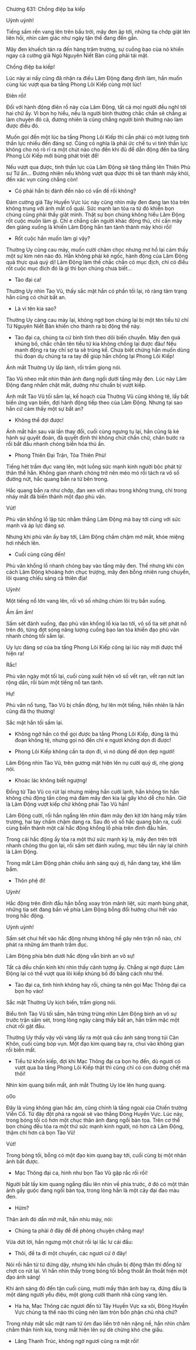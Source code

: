 




Chương 631: Chồng điệp ba kiếp


Uỳnh uỳnh!

Tiếng sấm rền vang lên trên bầu trời, mây đen ập tới, những tia chớp giật lên liên hồi, nhìn cảm giác như ngày tận thế đang đến gần.

Mây đen khuếch tán ra đến hàng trăm trượng, sự cuồng bạo của nó khiến ngay cả cường giả Ngũ Nguyên Niết Bàn cũng phải tái mặt.

Chồng điệp ba kiếp!

Lúc này ai nấy cũng đã nhận ra điều Lâm Động đang định làm, hắn muốn cùng lúc vượt qua ba tầng Phong Lôi Kiếp cùng một lúc!

Điên rồi!

Đối với hành động điên rồ này của Lâm Động, tất cả mọi người đều nghĩ tới hai chữ ấy. Vì bọn họ hiểu, nếu là người bình thường chắc chắn sẽ chẳng ai làm chuyện đó cả, đương nhiên là cũng chẳng người bình thường nào làm được điều đó.

Muốn gọi đến một lúc ba tầng Phong Lôi Kiếp thì cần phải có một lượng tinh thần lực nhiều đến đáng sợ. Cũng có nghĩa là phải ức chế tu vi tinh thần lực không cho nó rò rỉ ra một chút nào cho đến khi đủ để dẫn động đến ba tầng Phong Lôi Kiếp mới bùng phát triệt để!

Nếu vượt qua được, tinh thần lực của Lâm Động sẽ tăng thẳng lên Thiên Phù sư Tứ ấn… Đương nhiên nếu không vượt qua được thì sẽ tan thành mây khói, đến xác vụn cũng chẳng còn!

- Có phải hắn bị đánh đến não có vấn đề rồi không?

Đám cường giả Tây Huyền Vực lúc này cũng nhìn mây đen đang lan tỏa trên không trung với ánh mắt cổ quái. Sức mạnh lan tỏa ra từ đó khiến bọn chúng cũng phải thấy giật mình. Thật sự bọn chúng không hiểu Lâm Động rốt cuộc muốn làm gì. Chỉ e chẳng cần người khác động thủ, chỉ cần mây đen giáng xuống là khiến Lâm Động hắn tan tành thành mây khói rồi!

- Rốt cuộc hắn muốn làm gì vậy?

Thường Uy cũng cau mày, muốn cười châm chọc nhưng mơ hồ lại cảm thấy một sự kìm nén nào đó. Hắn không phải kẻ ngốc, hành động của Lâm Động quả thực quá quỷ dị! Lâm Động làm thế chắc chắn có mục địch, chỉ có điều rốt cuộc mục đích đó là gì thì bọn chúng chưa biết…

- Tào đại ca!

Thường Uy nhìn Tào Vũ, thấy sắc mặt hắn có phần tối lại, rõ ràng tâm trạng hắn cũng có chút bất an.

- Là vì tên kia sao?

Thường Uy càng cau mày lại, không ngờ bọn chúng lại bị một tên tiểu tử chỉ Tứ Nguyên Niết Bàn khiến cho thành ra bị động thế này.

- Tào đại ca, chúng ta cứ bình tĩnh theo dõi biến chuyển. Mây đen quá khủng bố, chắc chắn tên tiểu tử kia không chống lại được đâu! Nếu manh động ra tay chỉ sợ ta sẽ trúng kế. Chưa biết chừng hắn muốn dùng thủ đoạn dụ chúng ta ra tay để giúp hắn chống lại Phong Lôi Kiếp!

Ánh mắt Thường Uy lấp lánh, rồi trầm giọng nói.

Tào Vũ nheo mắt nhìn thân ảnh đang ngồi dưới tầng mây đen. Lúc này Lâm Động đang nhắm chặt mắt, dường như chuẩn bị vượt kiếp.

Ánh mắt Tào Vũ tối sầm lại, kế hoạch của Thường Vũ cũng không tệ, lấy bất biến ứng vạn biến, đợi hành động tiếp theo của Lâm Động. Nhưng tại sao hắn cứ cảm thấy một sự bất an?

- Không thể đợi được!

Ánh mắt hắn sau vài lần thay đổi, cuối cùng ngưng tụ lại, hắn cũng là kẻ hành sự quyết đoán, đã quyết định thì không chút chần chừ, chân bước ra rồi bắt đầu nhanh chóng biến hóa thủ ấn.

- Phong Thiên Đại Trận, Tỏa Thiên Phù!

Tiếng hét trầm đục vang lên, một luồng sức mạnh kinh người bộc phát từ thân thể hắn. Không gian nhanh chóng trở nên méo mó rồi tách ra vô số đường nứt, hắc quang bắn ra từ bên trong.

Hắc quang bắn ra như chớp, đan xen với nhau trong không trung, chỉ trong nháy mắt đã biến thành một đạo phù văn.

Vút!

Phù văn khổng lồ lập tức nhằm thẳng Lâm Động mà bay tới cùng với sức mạnh và áp lực đáng sợ.

Nhưng khi phù văn ấy bay tới, Lâm Động chầm chậm mở mắt, khóe miệng hơi nhếch lên.

- Cuối cùng cũng đến!

Phù văn khổng lồ nhanh chóng bay vào tầng mây đen. Thế nhưng khi còn cách Lâm Động khoảng hơn chục trượng, mây đen bỗng nhiên rung chuyển, lôi quang chiếu sáng cả thiên địa!

Uỳnh!

Một tiếng nổ lớn vang lên, rồi vô số những chùm lôi trụ bắn xuống.

Ầm ầm ầm!

Sấm sét đánh xuống, đạo phù văn khổng lồ kia lao tới, vô số tia sét phát nổ trên đó, từng đợt sóng năng lượng cuồng bạo lan tỏa khiến đạo phù văn nhanh chóng tối sầm lại.

Uy lực đáng sợ của ba tầng Phong Lôi Kiếp cộng lại lúc này mới được thể hiện ra!

Rắc!

Phù văn ngày một tối lại, cuối cùng xuất hiện vô số vết rạn, vết rạn nứt lan rộng dần, rồi bùm một tiếng nổ tan tành.

Hự!

Phù văn nổ tung, Tào Vũ bị chấn động, hự lên một tiếng, hiển nhiên là hắn cũng đã thọ thương!

Sắc mặt hắn tối sầm lại.

- Không ngờ hắn có thể gọi được ba tầng Phong Lôi Kiếp, đúng là thủ đoạn không tệ, nhưng gọi nó đến chỉ e ngươi không dọn đi được!

- Phong Lôi Kiếp không cần ta dọn đi, vì nó dùng để dọn dẹp ngươi!

Lâm Động nhìn Tào Vũ, trên gương mặt hiện lên nụ cười quỷ dị, nhẹ giọng nói.

- Khoác lác không biết ngượng!

Đồng tử Tào Vũ co rút lại nhưng miệng hắn cười lạnh, hắn không tin hắn không chủ động tấn công mà đám mây đen kia lại gây khó dễ cho hắn. Giờ là Lâm Động vượt kiếp chứ không phải Tào Vũ hắn!

Lâm Động cười, rồi hắn ngẩng lên nhìn đám mây đen kịt lớn hàng mấy trăm trượng, hai tay chầm chậm dang ra. Sau đó vô số hắc quang bắn ra, cuối cùng biến thành một cái hắc động khổng lồ phía trên đỉnh đầu hắn.

Trong cái hắc động ấy tỏa ra một thứ sức mạnh kỳ lạ, mây đen trên trời nhanh chóng thu gọn lại, rồi sấm sét đánh xuống, mục tiêu lần này lại chính là Lâm Động.

Trong mắt Lâm Động phản chiếu ánh sáng quỷ dị, hắn dang tay, khẽ lẩm bẩm.

- Thôn phệ đi!

Uỳnh!

Hắc động trên đỉnh đầu hắn bỗng xoay tròn mãnh liệt, sức mạnh bùng phát, những tia sét đang bắn về phía Lâm Động bỗng đổi hướng chui hết vào trong hắc động.

Uỳnh uỳnh!

Sấm sét chui hết vào hắc động nhưng không hề gây nên trận nổ nào, chỉ phát ra những âm thanh trầm đục.

Lâm Động phía bên dưới hắc động vẫn bình an vô sự!

Tất cả đều chấn kinh khi nhìn thấy cảnh tượng ấy. Chẳng ai ngờ được Lâm Động lại có thể vượt qua lôi kiếp khủng bố đó bằng cách như thế.

- Tào đại ca, tình hình không hay rồi, chúng ta nên gọi Mạc Thông đại ca bọn họ vào!

Sắc mặt Thường Uy kịch biến, trầm giọng nói.

Biểu tình Tào Vũ tối sầm, hắn trừng trừng nhìn Lâm Động bình an vô sự trước trận sấm sét, trong lòng ngày càng thấy bất an, hắn trầm mặc một chút rồi gật đầu.

Thường Uy thấy vậy vội vàng lấy ra một quả cầu ánh sáng trong túi Càn Khôn, cuối cùng bóp vụn. Một đạo kim quang bay ra, chui vào không gian rồi biến mất.

- Tiểu tử khốn kiếp, đợi khi Mạc Thông đại ca bọn họ đến, dù ngươi có vượt qua ba tầng Phong Lôi Kiếp thật thì cũng chỉ có con đường chết mà thôi!

Nhìn kim quang biến mất, ánh mắt Thường Uy lóe lên hung quang.

o0o

Đây là vùng không gian hắc ám, cũng chính là tầng ngoài của Chiến trường Viễn Cổ. Từ đây đột phá ra ngoài sẽ vào thẳng Đông Huyền Vực. Lúc này, trong bóng tối có hơn một chục thân ảnh đang ngồi bàn tọa. Trên cơ thể bọn chúng đều tỏa ra một thứ sức mạnh kinh người, nó hơn cả Lâm Động, thậm chí hơn cả bọn Tào Vũ!

Vút!

Trong bóng tối, bỗng có một đạo kim quang bay tới, cuối cùng bị một nhân ảnh bắt được.

- Mạc Thông đại ca, hình như bọn Tào Vũ gặp rắc rối rồi!

Người bắt lấy kim quang ngẩng đầu lên nhìn về phía trước, ở đó có một thân ảnh gầy guộc đang ngồi bàn tọa, trong lòng hắn là một cây đại đao màu đen.

- Hửm?

Thân ảnh đó dần mở mắt, hắn nhíu mày, nói:

- Chúng ta phải ở đây để đề phòng chuyện chẳng may!

Vừa dứt lời, hắn ngưng một chút rồi lại lắc lư cái đầu:

- Thôi, để ta đi một chuyến, các ngươi cứ ở đây!

Nói rồi hắn từ từ đứng dậy, nhưng khi hắn chuẩn bị động thân thì đồng tử chợt co rút lại. Vì hắn nhìn thấy trong bóng tối bỗng thoắt ẩn thoắt hiện một đạo ánh sáng!

Khi ánh sáng đó đến tận cuối cùng, mười mấy thân ảnh bay ra, đứng đầu là một dáng người yểu điệu, một giọng cười thanh nhã cũng vang lên.

- Ha ha, Mạc Thông các ngươi đến từ Tây Huyền Vực xa xôi, Đông Huyền Vực chúng ta thế nào thì cũng nên làm tròn bổn phận chủ nhà chứ?

Trong nháy mắt sắc mặt nam tử ôm đao liền trở nên nặng nề, hắn nhìn chằm chằm thân hình kia, trong mắt hiện lên sự dè chừng khó che giấu.

- Lăng Thanh Trúc, không ngờ ngươi cũng ra mặt rồi!




